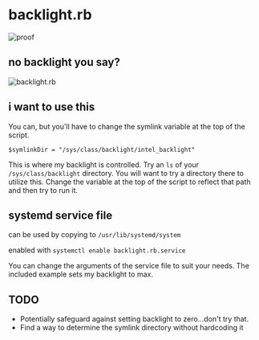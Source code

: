 # backlight.rb

![proof](http://alureon.net/img/xbacklight.png)

## no backlight you say?

![backlight.rb](http://alureon.net/img/backlight.rb.png)

## i want to use this
You can, but you'll have to change the symlink variable at the top of the script.

`$symlinkDir = "/sys/class/backlight/intel_backlight"`

This is where my backlight is controlled.  Try an `ls` of your `/sys/class/backlight`
directory.  You will want to try a directory there to utilize this.  Change the
variable at the top of the script to reflect that path and then try to run it.

## systemd service file
can be used by copying to `/usr/lib/systemd/system`

enabled with `systemctl enable backlight.rb.service`

You can change the arguments of the service file to suit your needs.  The included
example sets my backlight to max.

## TODO
* Potentially safeguard against setting backlight to zero...don't try that.
* Find a way to determine the symlink directory without hardcoding it
